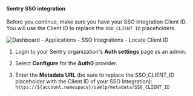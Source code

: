#### Sentry SSO integration

Before you continue, make sure you have your SSO integration Client ID. You will use the Client ID to replace the `SSO_CLIENT_ID` placeholders.

![Dashboard - Applications - SSO Integrations - Locate Client ID](https://auth0.com/docs/media/articles/dashboard/sso-integrations/dashboard-integrations-sso-create_view-tutorial.png)

1. Login to your Sentry organization's **Auth settings** page as an admin.

2. Select **Configure** for the **Auth0** provider.

3. Enter the **Metadata URL** (be sure to replace the SSO_CLIENT_ID placeholder with the Client ID of your SSO Integration):
`https://${account.namespace}/samlp/metadata/SSO_CLIENT_ID`
